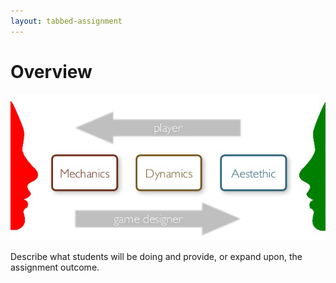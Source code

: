 ```yaml
---
layout: tabbed-assignment
---
```


# Overview

<img class="overview-image" src="assets/images/mda-framework.png">

Describe what students will be doing and provide, or expand upon, the assignment outcome.

<!-- Don't edit links here, change them in _data/assignment.yml instead, -->

[slides]: <{{site.data.assignment.slides}}>
[template]: <{{site.data.assignment.template}}>
